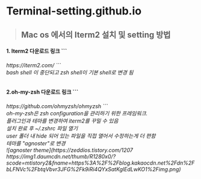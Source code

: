 # Terminal-setting.github.io

>## Mac os 에서의 Iterm2 설치 및 setting 방법

<h4> 1. Iterm2 다운로드 링크
```
<h6> https://iterm2.com/ 
```
<br> bash shell 이 중단되고 zsh shell이 기본 shell로 변경 됨
<br> <h4> 2.oh-my-zsh 다운로드 링크
```
<h6> https://github.com/ohmyzsh/ohmyzsh
```
<br> oh-my-zsh은 zsh configuration을 관리하기 위한 프레임워크.
<br> 플러그인과 테마를 변경하여 iterm2를 꾸밀 수 있음
<br> 설치 완료 후  ~/.zshrc 파일 열기
<br> user 폴더 내 hide 되어 있는 파일을 직접 열어서 수정하는게 더 편함
<br> 테마를 "agnoster"로 변경
<br> ![agnoster theme](https://zeddios.tistory.com/1207
https://img1.daumcdn.net/thumb/R1280x0/?scode=mtistory2&fname=https%3A%2F%2Fblog.kakaocdn.net%2Fdn%2FbLFNVc%2FbtqVbvr3JFG%2Fk9iRi4QYxSatKglEdLwKO1%2Fimg.png)
<br>
<br>
<br>
<br>
<br>
<br>
<br>
<br>
<br>
